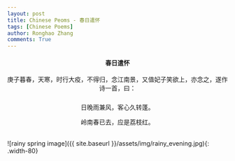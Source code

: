 ```yaml
---
layout: post
title: Chinese Peoms - 春日遣怀
tags: [Chinese Poems]
author: Ronghao Zhang
comments: True 
---
```


<div align = "center">
    
    

</div>

<div align = "center">
    <h4>春日遣怀</h4>
    <p>庚子暮春，天寒，时行大疫，不得归，念江南景，又值妃子笑欲上，亦念之，遂作诗一首，曰：</p>
    <h5></h5>
    <p>日晚雨兼风，客心久转蓬。 </p>
    <p>岭南春已去，应是荔枝红。 </p>
</div>
<br>
![rainy spring image]({{ site.baseurl }}/assets/img/rainy_evening.jpg){: .width-80}